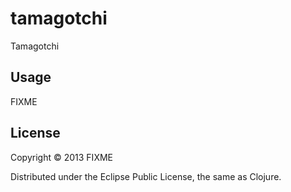 # tamagotchi

Tamagotchi

## Usage

FIXME

## License

Copyright © 2013 FIXME

Distributed under the Eclipse Public License, the same as Clojure.

